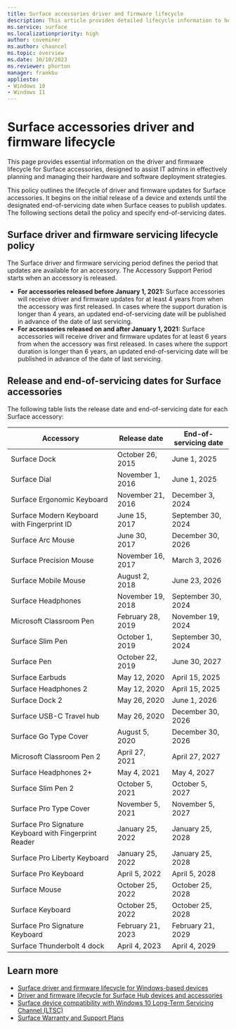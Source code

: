 ```yaml
---
title: Surface accessories driver and firmware lifecycle
description: This article provides detailed lifecycle information to help plan and manage deployment of Surface accessories. 
ms.service: surface
ms.localizationpriority: high
author: coveminer
ms.author: chauncel
ms.topic: overview
ms.date: 10/10/2023
ms.reviewer: phorton
manager: frankbu
appliesto:
- Windows 10
- Windows 11
---
```


# Surface accessories driver and firmware lifecycle

This page provides essential information on the driver and firmware lifecycle for Surface accessories, designed to assist IT admins in effectively planning and managing their hardware and software deployment strategies.

This policy outlines the lifecycle of driver and firmware updates for Surface accessories. It begins on the initial release of a device and extends until the designated end-of-servicing date when Surface ceases to publish updates. The following sections detail the policy and specify end-of-servicing dates.

## Surface driver and firmware servicing lifecycle policy

The Surface driver and firmware servicing period defines the period that updates are available for an accessory. The Accessory Support Period starts when an accessory is released.

- **For accessories released before January 1, 2021:** Surface accessories will receive driver and firmware updates for at least 4 years from when the accessory was first released. In cases where the support duration is longer than 4 years, an updated end-of-servicing date will be published in advance of the date of last servicing.
- **For accessories released on and after January 1, 2021:** Surface accessories will receive driver and firmware updates for at least 6 years from when the accessory was first released. In cases where the support duration is longer than 6 years, an updated end-of-servicing date will be published in advance of the date of last servicing.

## Release and end-of-servicing dates for Surface accessories 

The following table lists the release date and end-of-servicing date for each Surface accessory:

Accessory                                            | Release date        | End-of-servicing date
-----------------------------------------------------|---------------------|---------------------
Surface Dock                                         | October 26, 2015    | June 1, 2025
Surface Dial                                         | November 1, 2016    | June 1, 2025
Surface Ergonomic Keyboard                           | November 21, 2016   | December 3, 2024
Surface Modern Keyboard with Fingerprint ID          | June 15, 2017       | September 30, 2024
Surface Arc Mouse                                    | June 30, 2017       | December 30, 2026
Surface Precision Mouse                              | November 16, 2017   | March 3, 2026
Surface Mobile Mouse                                 | August 2, 2018      | June 23, 2026
Surface Headphones                                   | November 19, 2018   | September 30, 2024
Microsoft Classroom Pen                              | February 28, 2019   | November 19, 2024
Surface Slim Pen                                     | October 1, 2019     | September 30, 2024
Surface Pen                                          | October 22, 2019    | June 30, 2027
Surface Earbuds                                      | May 12, 2020        | April 15, 2025
Surface Headphones 2                                 | May 12, 2020        | April 15, 2025
Surface Dock 2                                       | May 26, 2020        | June 1, 2026
Surface USB-C Travel hub                             | May 26, 2020        | December 30, 2026
Surface Go Type Cover                                | August 5, 2020      | December 30, 2026
Microsoft Classroom Pen 2                            | April 27, 2021      | April 27, 2027
Surface Headphones 2+                                | May 4, 2021         | May 4, 2027
Surface Slim Pen 2                                   | October 5, 2021     | October 5, 2027
Surface Pro Type Cover                               | November 5, 2021    | November 5, 2027
Surface Pro Signature Keyboard with Fingerprint Reader| January 25, 2022   | January 25, 2028
Surface Pro Liberty Keyboard                         | January 25, 2022    | January 25, 2028
Surface Pro Keyboard                             | April 5, 2022       | April 5, 2028
Surface Mouse                                        | October 25, 2022    | October 25, 2028
Surface Keyboard                                     | October 25, 2022    | October 25, 2028
Surface Pro Signature Keyboard                       | February 21, 2023   | February 21, 2029
Surface Thunderbolt 4 dock                           | April 4, 2023       | April 4, 2029

## Learn more

- [Surface driver and firmware lifecycle for Windows-based devices](surface-driver-firmware-lifecycle-support.md)
- [Driver and firmware lifecycle for Surface Hub devices and accessories](/surface-hub/surface-hub-driver-firmware-accessories-lifecycle)
- [Surface device compatibility with Windows 10 Long-Term Servicing Channel (LTSC)](surface-device-compatibility-with-windows-10-ltsc.md)
- [Surface Warranty and Support Plans](https://www.microsoft.com/surface/business/warranty-service-offerings-and-support)
